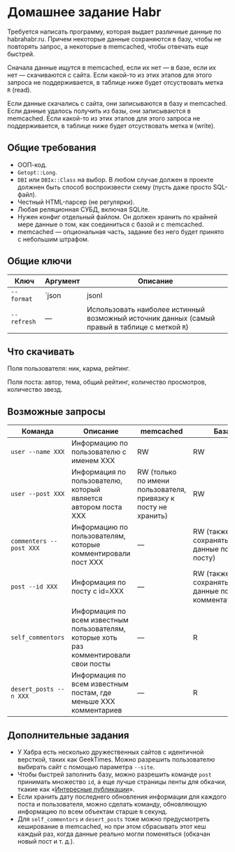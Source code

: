 Домашнее задание Habr
=====================

Требуется написать программу, которая выдает различные данные по habrahabr.ru. Причем некоторые данные сохраняются в базу, чтобы не повторять запрос, а некоторые в memcached, чтобы отвечать еще быстрей.

Сначала данные ищутся в memcached, если их нет — в базе, если их нет — скачиваются с сайта. Если какой-то из этих этапов для этого запроса не поддерживается, в таблице ниже будет отсуствовать метка `R` (read).

Если данные скачались с сайта, они записываются в базу и memcached. Если данные удалось получить из базы, они записываются в memcached. Если какой-то из этих этапов для этого запроса не поддерживается, в таблице ниже будет отсуствовать метка `W` (write).

Общие требования
----------------

* ООП-код.
* `Getopt::Long`.
* `DBI` или `DBIx::Class` на выбор. В любом случае должен в проекте должнен быть способ воспроизвести схему (пусть даже просто SQL-файл).
* Честный HTML-парсер (не регулярки).
* Любая реляционная СУБД, включая SQLite.
* Нужен конфиг отдельный файлом. Он должен хранить по крайней мере данные о том, как соединиться с базой и с memcached.
* memcached — опциональная часть, задание без него будет принято с небольшим штрафом.


Общие ключи
-----------

| Ключ |  Аргумент | Описание |
|------|-----------|----------|
| `--format` | `json|jsonl|xml|csv|ddp` | Определяет формат вывода данных (достаточно поддержать `json` и еще любой один) |
| `--refresh` | — | Использовать наиболее истинный возможный источник данных (самый правый в таблице с меткой `R`) |

Что скачивать
-------------

Поля пользователя: ник, карма, рейтинг.

Поля поста: автор, тема, общий рейтинг, количество просмотров, количество звезд.

Возможные запросы
-----------------

| Команда | Описание | memcached | База | Сайт |
|---------|----------|-----------|------|------|
| `user --name XXX` | Информацию по пользователю с именем XXX | RW | RW | R |
| `user --post XXX` | Информация по пользователю, который является автором поста XXX | RW (только по имени пользователя, привязку к посту не хранить) | RW | R |
| `commenters --post XXX` | Информацию по пользователям, которые комментировали пост XXX | — | RW (также сохранять данные по посту) | R |
| `post --id XXX` | Информация по посту с id=XXX | — | RW (также сохранять данные по комментаторам) | R |
| `self_commentors` | Информация по всем известным пользователям, которые хоть раз комментировали свои посты | — | R | — |
| `desert_posts --n XXX` | Информация по всем известным постам, где меньше XXX комментариев | — | R | — |

Дополнительные задания
----------------------

* У Хабра есть несколько дружественных сайтов с идентичной версткой, таких как GeekTimes. Можно разрешить пользователю выбирать сайт с помощью параметра `--site`.
* Чтобы быстрей заполнить базу, можно разрешить команде `post` принимать множество `id`, а еще лучше страницы ленты для обкачки, ткакие как «[Интересные публикации](https://habrahabr.ru/interesting/)».
* Если хранить дату последнего обновления информации для каждого поста и пользователя, можно сделать команду, обновляющую информацию по всем объектам старше `N` секунд.
* Для `self_commentors` и `desert_posts` тоже можно предусмотреть кеширование в memcached, но при этом сбрасывать этот кеш каждый раз, когда данные реально могли поменяться (обкачан новый пост и т. д.).
